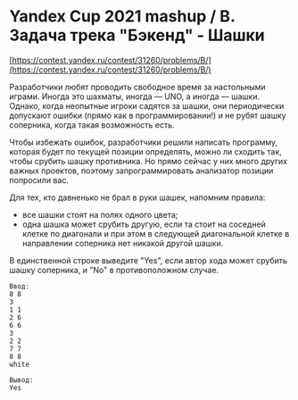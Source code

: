 # Yandex Cup 2021 mashup / B. Задача трека "Бэкенд" - Шашки

[https://contest.yandex.ru/contest/31260/problems/B/](https://contest.yandex.ru/contest/31260/problems/B/)

Разработчики любят проводить свободное время за настольными играми. Иногда это шахматы, иногда — UNO, а иногда — шашки. Однако, когда неопытные игроки садятся за шашки, они периодически допускают ошибки (прямо как в программировании!) и не рубят шашку соперника, когда такая возможность есть.

Чтобы избежать ошибок, разработчики решили написать программу, которая будет по текущей позиции определять, можно ли сходить так, чтобы срубить шашку противника. Но прямо сейчас у них много других важных проектов, поэтому запрограммировать анализатор позиции попросили вас.

Для тех, кто давненько не брал в руки шашек, напомним правила:

- все шашки стоят на полях одного цвета;
- одна шашка может срубить другую, если та стоит на соседней клетке по диагонали и при этом в следующей диагональной клетке в направлении соперника нет никакой другой шашки.

В единственной строке выведите "Yes", если автор хода может срубить шашку соперника, и "No" в противоположном случае.

```
Ввод:
8 8
3
1 1
2 6
6 6
3
2 2
7 7
8 8
white

Вывод:
Yes
```
